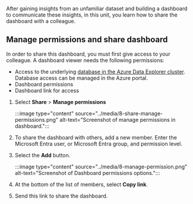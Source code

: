 After gaining insights from an unfamiliar dataset and building a dashboard to communicate these insights, in this unit, you learn how to share the dashboard with a colleague.

## Manage permissions and share dashboard

In order to share this dashboard, you must first give access to your colleague. A dashboard viewer needs the following permissions:

* Access to the underlying [database in the Azure Data Explorer cluster](/azure/data-explorer/manage-database-permissions). Database access can be managed in the Azure portal.
* Dashboard permissions
* Dashboard link for access

1. Select **Share** > **Manage permissions**

    :::image type="content" source="../media/8-share-manage-permissions.png" alt-text="Screenshot of manage permissions in dashboard.":::

1. To share the dashboard with others, add a new member. Enter the Microsoft Entra user, or Microsoft Entra group, and permission level.
1. Select the **Add** button.

    :::image type="content" source="../media/8-manage-permission.png" alt-text="Screenshot of Dashboard permissions options.":::

1. At the bottom of the list of members, select **Copy link**.
1. Send this link to share the dashboard.
